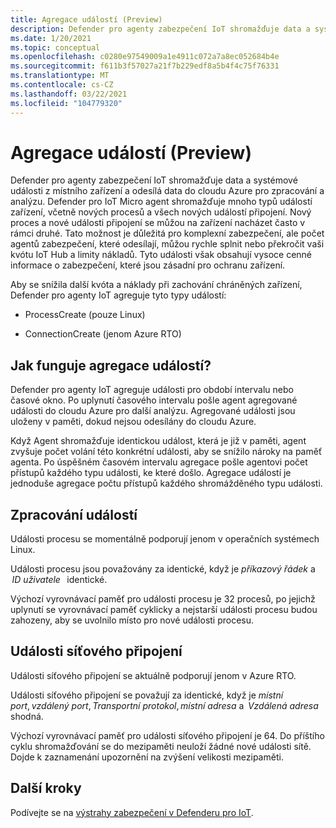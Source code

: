 ```yaml
---
title: Agregace událostí (Preview)
description: Defender pro agenty zabezpečení IoT shromažďuje data a systémové události z místního zařízení a odesílá data do cloudu Azure pro zpracování a analýzu.
ms.date: 1/20/2021
ms.topic: conceptual
ms.openlocfilehash: c0280e97549009a1e4911c072a7a8ec052684b4e
ms.sourcegitcommit: f611b3f57027a21f7b229edf8a5b4f4c75f76331
ms.translationtype: MT
ms.contentlocale: cs-CZ
ms.lasthandoff: 03/22/2021
ms.locfileid: "104779320"
---
```

# <a name="event-aggregation-preview"></a>Agregace událostí (Preview)

Defender pro agenty zabezpečení IoT shromažďuje data a systémové události z místního zařízení a odesílá data do cloudu Azure pro zpracování a analýzu. Defender pro IoT Micro agent shromažďuje mnoho typů událostí zařízení, včetně nových procesů a všech nových událostí připojení. Nový proces a nové události připojení se můžou na zařízení nacházet často v rámci druhé. Tato možnost je důležitá pro komplexní zabezpečení, ale počet agentů zabezpečení, které odesílají, můžou rychle splnit nebo překročit vaši kvótu IoT Hub a limity nákladů. Tyto události však obsahují vysoce cenné informace o zabezpečení, které jsou zásadní pro ochranu zařízení. 

Aby se snížila další kvóta a náklady při zachování chráněných zařízení, Defender pro agenty IoT agreguje tyto typy událostí: 

- ProcessCreate (pouze Linux) 

- ConnectionCreate (jenom Azure RTO) 

## <a name="how-does-event-aggregation-work"></a>Jak funguje agregace událostí? 

Defender pro agenty IoT agreguje události pro období intervalu nebo časové okno. Po uplynutí časového intervalu pošle agent agregované události do cloudu Azure pro další analýzu. Agregované události jsou uloženy v paměti, dokud nejsou odesílány do cloudu Azure. 

Když Agent shromažďuje identickou událost, která je již v paměti, agent zvyšuje počet volání této konkrétní události, aby se snížilo nároky na paměť agenta. Po úspěšném časovém intervalu agregace pošle agentovi počet přístupů každého typu události, ke které došlo. Agregace událostí je jednoduše agregace počtu přístupů každého shromážděného typu události. 

## <a name="process-events"></a>Zpracování událostí 

Události procesu se momentálně podporují jenom v operačních systémech Linux. 

Události procesu jsou považovány za identické, když je *příkazový řádek* a  *ID uživatele*   identické. 

Výchozí vyrovnávací paměť pro události procesu je 32 procesů, po jejichž uplynutí se vyrovnávací paměť cyklicky a nejstarší události procesu budou zahozeny, aby se uvolnilo místo pro nové události procesu.  

## <a name="network-connection-events"></a>Události síťového připojení 

Události síťového připojení se aktuálně podporují jenom v Azure RTO. 

Události síťového připojení se považují za identické, když je *místní port*, *vzdálený port*, *Transportní protokol*, *místní adresa* a  *Vzdálená adresa* shodná. 

Výchozí vyrovnávací paměť pro události síťového připojení je 64. Do příštího cyklu shromažďování se do mezipaměti neuloží žádné nové události sítě. Dojde k zaznamenání upozornění na zvýšení velikosti mezipaměti.

## <a name="next-steps"></a>Další kroky

Podívejte se na [výstrahy zabezpečení v Defenderu pro IoT](concept-security-alerts.md).
